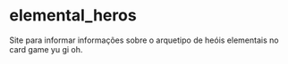 # elemental_heros
Site para informar informações sobre o arquetipo de heóis elementais no card game yu gi oh.
